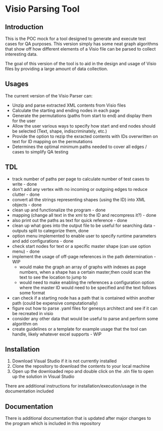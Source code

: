 # Visio Parsing Tool

## Introduction
This is the POC mock for a tool designed to generate and execute test cases for QA purposes. This version simply has some neat graph algorithms that show off how different elements of a Visio file can be parsed to collect interesting data.

The goal of this version of the tool is to aid in the design and usage of Visio files by providing a large amount of data collection. 

## Usages
The current version of the Visio Parser can:
- Unzip and parse extracted XML contents from Visio files
- Calculate the starting and ending nodes in each page
- Generate the permutations (paths from start to end) and display them for the user
- Allow the user various ways to specify how start and end nodes should be selected (Text, shape, indiscriminately, etc.)
- Provide the option to rezip the exracted contents with IDs overwritten on text for ID mapping on the permutations
- Determines the optimal minimum paths needed to cover all edges / cases to simplify QA testing

## TDL
- track number of paths per page to calculate number of test cases to write - done
- don't add any vertex with no incoming or outgoing edges to reduce clutter - done
- convert all the strings representing shapes (using the ID) into XML objects - done
- clean up and functionalize the program - done
- mapping (change all text in the xml to the ID and recompress it?) - done
- also print out the paths as text for quick reference - done
- clean up what goes into the output file to be useful for searching data - outputs split to categorize them, done
- option menu implemented to enable user to specify runtime parameters and add configurations - done
- check start nodes for text or a specific master shape (can use option menu) - done
- implement the usage of off-page references in the path determination - WIP
  - would make the graph an array of graphs with indexes as page numbers, when a shape has a certain master,then could scan the text to see the location to jump to
  - would need to make enabling the references a configuration option where the master ID would need to be specified and the text follows some format
- can check if a starting node has a path that is contained within another path (could be expensive computationally)
- figure out how to parse .yaml files for genesys architect and see if it can be recreated in visio
- consider any other data that would be useful to parse and perform some algorithm on
- create guidelines or a template for example usage that the tool can handle, likely whatever excel supports - WIP

## Installation
1. Download Visual Studio if it is not currently installed
2. Clone the repository to download the contents to your local machine
3. Open up the downloaded repo and double click on the .sln file to open up the solution in Visual Studio

There are additional instructions for installation/execution/usage in the documentation included

## Documentation
There is additional documentation that is updated after major changes to the program which is included in this repository
